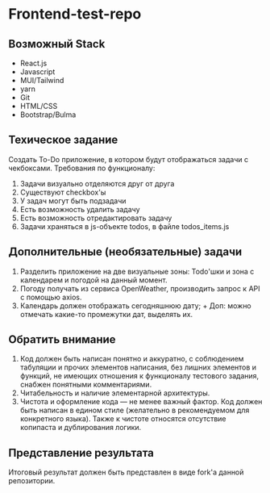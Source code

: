# Frontend-test-repo


## Возможный Stack
- React.js
- Javascript
- MUI/Tailwind
- yarn
- Git
- HTML/CSS
- Bootstrap/Bulma

## Техическое задание

Создать To-Do приложение, в котором будут отображаться задачи с чекбоксами.
Требования по функционалу:
1. Задачи визуально отделяются друг от друга
2. Существуют checkbox'ы
3. У задач могут быть подзадачи
4. Есть возможность удалить задачу
5. Есть возможность отредактировать задачу
6. Задачи храняться в js-объекте todos, в файле todos_items.js

## Дополнительные (необязательные) задачи

1. Разделить приложение на две визуальные зоны: Todo'шки и зона с календарем и погодой на данный момент.
2. Погоду получать из сервиса OpenWeather, производить запрос к API с помощью axios.
3. Календарь должен отображать сегодняшнюю дату; + Доп: можно отмечать какие-то промежутки дат, выделять их.

## Обратить внимание
1. Код должен быть написан понятно и аккуратно, с соблюдением табуляции и прочих элементов написания, без лишних элементов и функций, не имеющих отношения к функционалу тестового задания, снабжен понятными комментариями.
2. Читабельность и наличие элементарной архитектуры.
3. Чистота и оформление кода — не менее важный фактор. Код должен быть написан в едином стиле (желательно в рекомендуемом для конкретного языка). Также к чистоте относятся отсутствие копипаста и дублирования логики.

## Представление результата
Итоговый результат должен быть представлен в виде fork'а данной репозитории.

